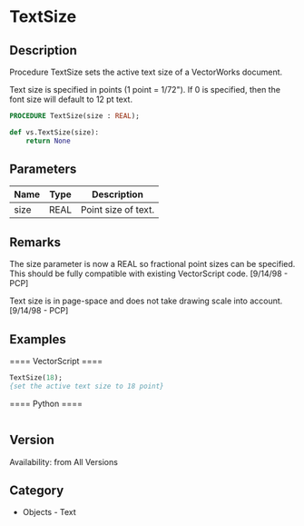 # TextSize

## Description
Procedure TextSize sets the active text size of a VectorWorks document.

Text size is specified in points (1 point = 1/72&quot;). If 0 is specified, then the font size will default to 12 pt text.

```pascal
PROCEDURE TextSize(size : REAL);
```

```python
def vs.TextSize(size):
    return None
```

## Parameters
|Name|Type|Description|
|---|---|---|
|size|REAL|Point size of text.|

## Remarks
The size parameter is now a REAL so fractional point sizes can be specified. This should be fully compatible with existing VectorScript code. [9/14/98 - PCP] 

Text size is in page-space and does not take drawing scale into account.  [9/14/98 - PCP]

## Examples
==== VectorScript ====
```pascal
TextSize(18);
{set the active text size to 18 point}
```
==== Python ====
```python

```

## Version
Availability: from All Versions

## Category
* Objects - Text

